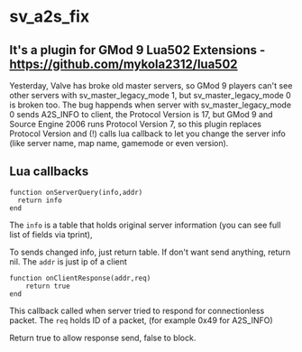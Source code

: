 # sv_a2s_fix
## It's a plugin for GMod 9 Lua502 Extensions - https://github.com/mykola2312/lua502

Yesterday, Valve has broke old master servers, so GMod 9 players can't see other servers with sv_master_legacy_mode 1, 
but sv_master_legacy_mode 0 is broken too. The bug happends when server with sv_master_legacy_mode 0 sends A2S_INFO to
client, the Protocol Version is 17, but GMod 9 and Source Engine 2006 runs Protocol Version 7, so this plugin replaces
Protocol Version and (!) calls lua callback to let you change the server info (like server name, map name, gamemode
or even version).

## Lua callbacks
```
function onServerQuery(info,addr)
  return info
end
```

The ```info``` is a table that holds original server information (you can see full list of fields via tprint),

To sends changed info, just return table. If don't want send anything, return nil.
The ```addr``` is just ip of a client

```
function onClientResponse(addr,req)
	return true
end
```

This callback called when server tried to respond for connectionless packet. The ```req``` holds ID of a packet,
(for example 0x49 for A2S_INFO)

Return true to allow response send, false to block.
